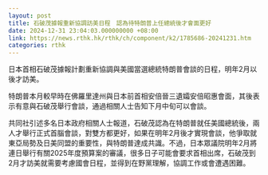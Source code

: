 ```yaml
---
layout: post
title: 石破茂據報重新協調訪美日程　認為待特朗普上任總統後才會面更好
date: 2024-12-31 23:04:03.000000000 +08:00
link: https://news.rthk.hk/rthk/ch/component/k2/1785686-20241231.htm
categories: rthk
---
```


日本首相石破茂據報計劃重新協調與美國當選總統特朗普會談的日程，明年2月以後才訪美。

特朗普本月較早時在佛羅里達州與日本前首相安倍晉三遺孀安倍昭惠會面，其後表示有意與石破茂舉行會談，通過相關人士告知下月中旬可以會談。

共同社引述多名日本政府相關人士報道，石破茂認為在特朗普就任美國總統後，兩人才舉行正式首腦會談，對雙方都更好，如果在明年2月後才實現會談，他爭取就東亞局勢及日美同盟的重要性，與特朗普達成共識。不過，日本眾議院明年2月將連日舉行有關2025年度預算案的審議，很多日子可能會要求首相出席，石破茂到2月才訪美就需要考慮國會日程，並得到在野黨理解，協調工作或會遭遇困難。
